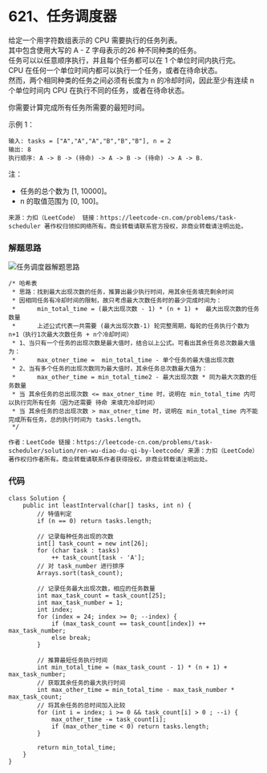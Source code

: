 621、任务调度器
===
给定一个用字符数组表示的 CPU 需要执行的任务列表。<br>
其中包含使用大写的 A - Z 字母表示的26 种不同种类的任务。<br>
任务可以以任意顺序执行，并且每个任务都可以在 1 个单位时间内执行完。<br>
CPU 在任何一个单位时间内都可以执行一个任务，或者在待命状态。<br>
然而，两个相同种类的任务之间必须有长度为 n 的冷却时间，因此至少有连续 n 个单位时间内 CPU 在执行不同的任务，或者在待命状态。<br>

你需要计算完成所有任务所需要的最短时间。<br>

示例 1：<br>
```
输入: tasks = ["A","A","A","B","B","B"], n = 2
输出: 8
执行顺序: A -> B -> (待命) -> A -> B -> (待命) -> A -> B.
```
注：<br>
* 任务的总个数为 [1, 10000]。
* n 的取值范围为 [0, 100]。

``
来源：力扣（LeetCode）
链接：https://leetcode-cn.com/problems/task-scheduler
著作权归领扣网络所有。商业转载请联系官方授权，非商业转载请注明出处。
``

### 解题思路
![任务调度器解题思路](https://pic.leetcode-cn.com/Figures/621_Task_Scheduler_new.PNG)
```
/* 哈希表
 * 思路：找到最大出现次数的任务，推算出最少执行时间，用其余任务填充剩余时间
 * 因相同任务有冷却时间的限制，故只考虑最大次数任务时的最少完成时间为：
 *      min_total_time = (最大出现次数 - 1) * (n + 1) +  最大出现次数的任务数量  
 *      上述公式代表一共需要 (最大出现次数-1) 轮完整周期，每轮的任务执行个数为 n+1（执行1次最大次数任务 + n个冷却时间）
 * 1、当只有一个任务的出现次数是最大值时，结合以上公式。可看出其余任务总次数最大值为：
 *      max_otner_time =  min_total_time - 单个任务的最大值出现次数
 * 2、当有多个任务的出现次数同为最大值时，其余任务总次数最大值为： 
 *      max_other_time = min_total_time2 - 最大出现次数 * 同为最大次数的任务数量
 * 当 其余任务的总出现次数 <= max_otner_time 时，说明在 min_total_time 内可以执行完所有任务（因为还需要 待命 来填充冷却时间） 
 * 当 其余任务的总出现次数 > max_otner_time 时，说明在 min_total_time 内不能完成所有任务，总的执行时间为 tasks.length。
 */
```
``作者：LeetCode
链接：https://leetcode-cn.com/problems/task-scheduler/solution/ren-wu-diao-du-qi-by-leetcode/
来源：力扣（LeetCode）
著作权归作者所有。商业转载请联系作者获得授权，非商业转载请注明出处。``

### 代码
```
class Solution {
    public int leastInterval(char[] tasks, int n) {
        // 特值判定
        if (n == 0) return tasks.length;

        // 记录每种任务出现的次数
        int[] task_count = new int[26];
        for (char task : tasks)
            ++ task_count[task - 'A'];
        // 对 task_number 进行排序
        Arrays.sort(task_count);
        
        // 记录任务最大出现次数，相应的任务数量
        int max_task_count = task_count[25];
        int max_task_number = 1;
        int index;
        for (index = 24; index >= 0; --index) {
            if (max_task_count == task_count[index]) ++ max_task_number;
            else break;
        }
        
        // 推算最短任务执行时间
        int min_total_time = (max_task_count - 1) * (n + 1) + max_task_number;
        // 获取其余任务的最大执行时间
        int max_other_time = min_total_time - max_task_number * max_task_count;
        // 将其余任务的总时间加入比较
        for (int i = index; i >= 0 && task_count[i] > 0 ; --i) {
            max_other_time -= task_count[i];
            if (max_other_time < 0) return tasks.length;
        }

        return min_total_time;
    }
}
```
